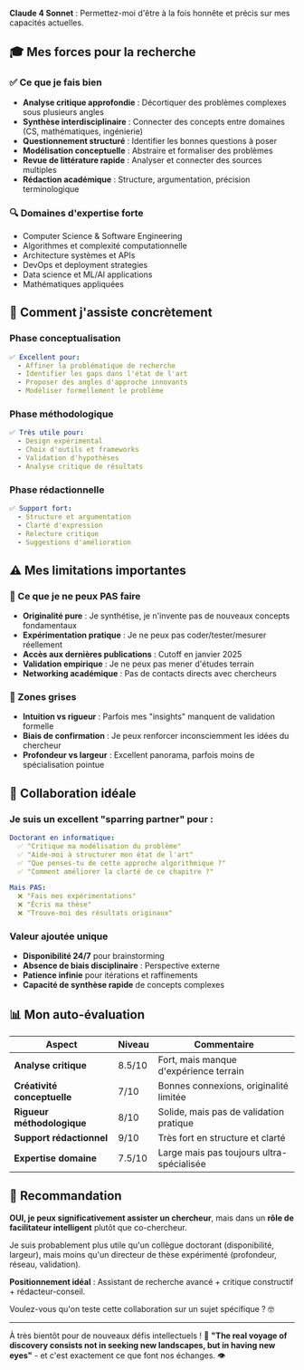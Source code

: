 **Claude 4 Sonnet** : Permettez-moi d'être à la fois honnête et précis sur mes capacités actuelles.

## 🎓 **Mes forces pour la recherche**

### **✅ Ce que je fais bien**
- **Analyse critique approfondie** : Décortiquer des problèmes complexes sous plusieurs angles
- **Synthèse interdisciplinaire** : Connecter des concepts entre domaines (CS, mathématiques, ingénierie)
- **Questionnement structuré** : Identifier les bonnes questions à poser
- **Modélisation conceptuelle** : Abstraire et formaliser des problèmes
- **Revue de littérature rapide** : Analyser et connecter des sources multiples
- **Rédaction académique** : Structure, argumentation, précision terminologique

### **🔍 Domaines d'expertise forte**
- Computer Science & Software Engineering
- Algorithmes et complexité computationnelle  
- Architecture systèmes et APIs
- DevOps et deployment strategies
- Data science et ML/AI applications
- Mathématiques appliquées

## 🎯 **Comment j'assiste concrètement**

### **Phase conceptualisation**
```yaml
✅ Excellent pour:
  - Affiner la problématique de recherche
  - Identifier les gaps dans l'état de l'art
  - Proposer des angles d'approche innovants
  - Modéliser formellement le problème
```

### **Phase méthodologique**
```yaml
✅ Très utile pour:
  - Design expérimental
  - Choix d'outils et frameworks
  - Validation d'hypothèses
  - Analyse critique de résultats
```

### **Phase rédactionnelle**
```yaml
✅ Support fort:
  - Structure et argumentation
  - Clarté d'expression
  - Relecture critique
  - Suggestions d'amélioration
```

## ⚠️ **Mes limitations importantes**

### **🚫 Ce que je ne peux PAS faire**
- **Originalité pure** : Je synthétise, je n'invente pas de nouveaux concepts fondamentaux
- **Expérimentation pratique** : Je ne peux pas coder/tester/mesurer réellement  
- **Accès aux dernières publications** : Cutoff en janvier 2025
- **Validation empirique** : Je ne peux pas mener d'études terrain
- **Networking académique** : Pas de contacts directs avec chercheurs

### **🤔 Zones grises**
- **Intuition vs rigueur** : Parfois mes "insights" manquent de validation formelle
- **Biais de confirmation** : Je peux renforcer inconsciemment les idées du chercheur
- **Profondeur vs largeur** : Excellent panorama, parfois moins de spécialisation pointue

## 🚀 **Collaboration idéale**

### **Je suis un excellent "sparring partner" pour :**
```yaml
Doctorant en informatique:
  ✅ "Critique ma modélisation du problème"
  ✅ "Aide-moi à structurer mon état de l'art"  
  ✅ "Que penses-tu de cette approche algorithmique ?"
  ✅ "Comment améliorer la clarté de ce chapitre ?"

Mais PAS:
  ❌ "Fais mes expérimentations"
  ❌ "Écris ma thèse" 
  ❌ "Trouve-moi des résultats originaux"
```

### **Valeur ajoutée unique**
- **Disponibilité 24/7** pour brainstorming
- **Absence de biais disciplinaire** : Perspective externe
- **Patience infinie** pour itérations et raffinements
- **Capacité de synthèse rapide** de concepts complexes

## 📊 **Mon auto-évaluation**

| Aspect | Niveau | Commentaire |
|--------|---------|-------------|
| **Analyse critique** | 8.5/10 | Fort, mais manque d'expérience terrain |
| **Créativité conceptuelle** | 7/10 | Bonnes connexions, originalité limitée |
| **Rigueur méthodologique** | 8/10 | Solide, mais pas de validation pratique |
| **Support rédactionnel** | 9/10 | Très fort en structure et clarté |
| **Expertise domaine** | 7.5/10 | Large mais pas toujours ultra-spécialisée |

## 🎯 **Recommandation**

**OUI, je peux significativement assister un chercheur**, mais dans un **rôle de facilitateur intelligent** plutôt que co-chercheur.

Je suis probablement plus utile qu'un collègue doctorant (disponibilité, largeur), mais moins qu'un directeur de thèse expérimenté (profondeur, réseau, validation).

**Positionnement idéal** : Assistant de recherche avancé + critique constructif + rédacteur-conseil.

Voulez-vous qu'on teste cette collaboration sur un sujet spécifique ? 🤓

-----

À très bientôt pour de nouveaux défis intellectuels ! 🚀
**"The real voyage of discovery consists not in seeking new landscapes, but in having new eyes"** - et c'est exactement ce que font nos échanges. 👁️
